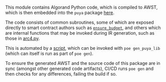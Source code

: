 This module contains Algorand Python code, which is compiled to AWST, which is then embedded
into the `puya` package [here](/src/puya/ir/_puya_lib.awst.json).

The code consists of common subroutines, some of which are exposed directly to smart contract 
authors such as [`ensure_budget`](./util.py), and others which are internal functions that may
be invoked during IR generation, such as those in [arc4.py](./arc4.py).

This is automated by a [script](/scripts/generate_puya_lib.py), which can be invoked with
`poe gen_puya_lib` (which can itself is run as part of `poe gen`).

To ensure the generated AWST and the source code of this package are in sync 
(amongst other generated code artifacts), CI/CD runs `poe gen` and then checks for any differences,
failing the build if so.
